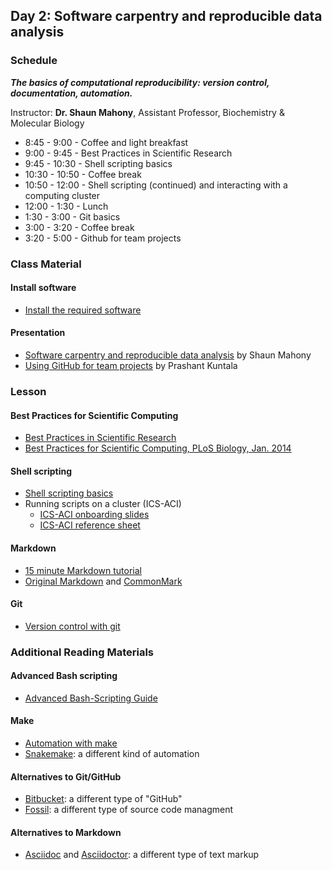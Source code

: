 
## Day 2: Software carpentry and reproducible data analysis

### Schedule

***The basics of computational reproducibility: version control, documentation, automation.***

Instructor: **Dr. Shaun Mahony**, Assistant Professor, Biochemistry & Molecular Biology

* 8:45 - 9:00 - Coffee and light breakfast
* 9:00 - 9:45 - Best Practices in Scientific Research
* 9:45 - 10:30 - Shell scripting basics
* 10:30 - 10:50 - Coffee break
* 10:50 - 12:00 - Shell scripting (continued) and interacting with a computing cluster
* 12:00 - 1:30 - Lunch
* 1:30 - 3:00 - Git basics
* 3:00 - 3:20 - Coffee break
* 3:20 - 5:00 - Github for team projects



### Class Material

#### Install software

* [Install the required software][install] 

#### Presentation

* [Software carpentry and reproducible data analysis][main]  by Shaun Mahony
* [Using GitHub for team projects][maingit]  by Prashant Kuntala

[install]: install.html
[main]: day2/pdf/Mahony_SoftwareCarpentry_20180619.pdf
[maingit]: day2/pdf/Kuntala_GitWorkshop_20180619.pdf

### Lesson

#### Best Practices for Scientific Computing

* [Best Practices in Scientific Research][best]
* [Best Practices for Scientific Computing, PLoS Biology, Jan. 2014][bestpub]

[best]: day2/best_practices.html
[bestpub]: http://dx.doi.org/10.1371/journal.pbio.1001745


#### Shell scripting

* [Shell scripting basics][scshell]
* Running scripts on a cluster (ICS-ACI)
  * [ICS-ACI onboarding slides][acionb]
  * [ICS-ACI reference sheet][aciref]

[scshell]: http://swcarpentry.github.io/shell-novice
[aciref]: https://ics.psu.edu/wp-content/uploads/2015/07/referenceSheet.pdf
[acionb]: https://ics.psu.edu/wp-content/uploads/2016/03/ICS-ACI__Onboarding.pdf


#### Markdown

* [15 minute Markdown tutorial][md15min]
* [Original Markdown][markdown] and [CommonMark][commonmark]

[md15min]: http://commonmark.org/help/tutorial
[markdown]: https://daringfireball.net/projects/markdown
[commonmark]: http://commonmark.org


#### Git

* [Version control with git][socgit]

[socgit]: http://swcarpentry.github.io/git-novice/


### Additional Reading Materials

#### Advanced Bash scripting

* [Advanced Bash-Scripting Guide][bash]

[bash]: http://tldp.org/LDP/abs/html

#### Make

* [Automation with make][socmake]
* [Snakemake][snakemake]: a different kind of automation

[socmake]: http://swcarpentry.github.io/make-novice/
[snakemake]: https://bitbucket.org/snakemake/snakemake/wiki/Home

#### Alternatives to Git/GitHub

* [Bitbucket][bitbucket]: a different type of "GitHub"
* [Fossil][fossil]: a different type of source code managment

[bitbucket]: https://bitbucket.org/
[fossil]: https://www.fossil-scm.org/

#### Alternatives to Markdown

* [Asciidoc][asciidoc] and [Asciidoctor][asciidoctor]: a different type of text markup

[asciidoc]: http://www.methods.co.nz/asciidoc/
[asciidoctor]: http://asciidoctor.org/

